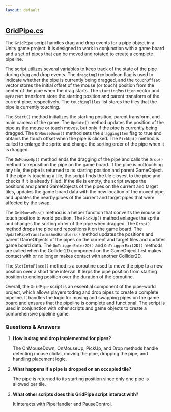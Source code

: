 ```yaml
---
layout: default
---
```


## [GridPipe.cs](https://github.com/corovcam/pipe-world/blob/main/Assets/Scripts/DragAndDrop/GridPipe.cs)

The `GridPipe` script handles drag and drop events for a pipe object in a Unity game project. It is designed to work in conjunction with a game board and a set of pipes that can be moved and rotated to create a complete pipeline.

The script utilizes several variables to keep track of the state of the pipe during drag and drop events. The `draggingItem` boolean flag is used to indicate whether the pipe is currently being dragged, and the `touchOffset` vector stores the initial offset of the mouse (or touch) position from the center of the pipe when the drag starts. The `startingPosition` vector and `myParent` transform store the starting position and parent transform of the current pipe, respectively. The `touchingTiles` list stores the tiles that the pipe is currently touching.

The `Start()` method initializes the starting position, parent transform, and main camera of the game. The `Update()` method updates the position of the pipe as the mouse or touch moves, but only if the pipe is currently being dragged. The `OnMouseDown()` method sets the `draggingItem` flag to true and obtains the touch offset when the pipe is clicked. The `PickUp()` method is called to enlarge the sprite and change the sorting order of the pipe when it is dragged.

The `OnMouseUp()` method ends the dragging of the pipe and calls the `Drop()` method to reposition the pipe on the game board. If the pipe is nottouching any tile, the pipe is returned to its starting position and parent GameObject. If the pipe is touching a tile, the script finds the tile closest to the pipe and checks if it is already filled. If the tile is empty, the script swaps the positions and parent GameObjects of the pipes on the current and target tiles, updates the game board data with the new location of the moved pipe, and updates the nearby pipes of the current and target pipes that were affected by the swap.

The `GetMousePos()` method is a helper function that converts the mouse or touch position to world position. The `PickUp()` method enlarges the sprite and changes the sorting order of the pipe when dragged. The `Drop()` method drops the pipe and repositions it on the game board. The `UpdatePipeTransformsAndHandlers()` method updates the positions and parent GameObjects of the pipes on the current and target tiles and updates game board data. The `OnTriggerEnter2D()` and `OnTriggerExit2D()` methods are called when the Collider2D component on the GameObject first makes contact with or no longer makes contact with another Collider2D.

The `SlotIntoPlace()` method is a coroutine used to move the pipe to a new position over a short time interval. It lerps the pipe position from starting position to ending position over the duration of the coroutine.

Overall, the `GridPipe` script is an essential component of the pipe-world project, which allows players todrag and drop pipes to create a complete pipeline. It handles the logic for moving and swapping pipes on the game board and ensures that the pipeline is complete and functional. The script is used in conjunction with other scripts and game objects to create a comprehensive pipeline game.

### Questions & Answers

1. **How is drag and drop implemented for pipes?**

    The OnMouseDown, OnMouseUp, PickUp, and Drop methods handle detecting mouse clicks, moving the pipe, dropping the pipe, and handling placement logic.

2. **What happens if a pipe is dropped on an occupied tile?**

    The pipe is returned to its starting position since only one pipe is allowed per tile. 

3. **What other scripts does this GridPipe script interact with?**

    It interacts with PipeHandler and PauseControl.